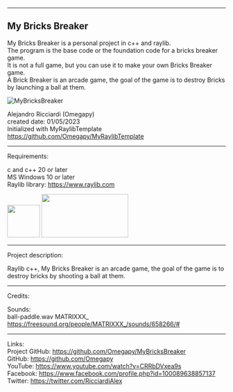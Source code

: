 -----------------------------------------------------------------------------------------------------------------------------
My Bricks Breaker
-----------------------------------------------------------------------------------------------------------------------------

My Bricks Breaker is a personal project in c++ and raylib.  
The program is the base code or the foundation code for a bricks breaker game.  
It is not a full game, but you can use it to make your own Bricks Breaker game.  
A Brick Breaker is an arcade game, the goal of the game is to destroy Bricks by launching a ball at them. 

![MyBricksBreaker](https://user-images.githubusercontent.com/121726699/230264918-5a306905-0219-4ce5-b258-1072d2436bb4.gif)

 Alejandro Ricciardi (Omegapy)  
 created date: 01/05/2023  
 Initialized with MyRaylibTemplate  
 https://github.com/Omegapy/MyRaylibTemplate

-----------------------------------------------------------------------------------------------------------------------------
Requirements:  

 c and c++ 20 or later  
 MS Windows 10 or later  
 Raylib library: https://www.raylib.com  
 
 <p align="left">
  <img width="75" height="75" src="https://user-images.githubusercontent.com/121726699/215234958-2659b12a-4181-4f6b-a757-3e868244192e.png">
  <img width="200" height="100" src="https://user-images.githubusercontent.com/121726699/215234968-9f5961e4-8ca0-4f4e-acdc-53c1817547dd.png">
</p>

-----------------------------------------------------------------------------------------------------------------------------
Project description:

 Raylib c++, My Bricks Breaker is an arcade game, the goal of the game is to destroy bricks by shooting a ball at them.

-----------------------------------------------------------------------------------------------------------------------------
Credits:

  Sounds:     
  ball-paddle.wav     MATRIXXX_     https://freesound.org/people/MATRIXXX_/sounds/658266/#

-----------------------------------------------------------------------------------------------------------------------------

Links:  
Project GitHub: https://github.com/Omegapy/MyBricksBreaker   
GitHub: https://github.com/Omegapy  
YouTube: https://www.youtube.com/watch?v=CRRbDVxea9s  
Facebook: https://www.facebook.com/profile.php?id=100089638857137  
Twitter: https://twitter.com/RicciardiAlex


